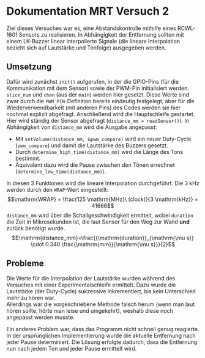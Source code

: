 # Dokumentation MRT Versuch 2
Ziel dieses Versuches war es, eine Abstandskontrolle mithilfe eines RCWL-1601 Sensors
zu realisieren. In Abhängigkeit der Entfernung sollten mit einem LK-Buzzer linear interpolierte 
Signale (die lineare Interpolation bezieht sich auf Lautstärke und Tonfolge) ausgegeben werden.
## Umsetzung
Dafür wird zunächst `init()` aufgerufen, in der die GPIO-Pins (für die Kommunikation mit dem Sensor) sowie der PWM-Pin initialisiert werden.
`slice_num` und `chan` (aus der `main`) werden hier gesetzt. Diese Werte sind zwar durch die
`PWM_PIN`-Definition bereits eindeutig festgelegt, aber für die Wiederverwendbarkeit (mit anderen Pins) des Codes werden sie hier nochmal explizit abgefragt.
Anschließend wird die Hauptschleife gestartet. Hier wird ständig der Sensor abgefragt (`distance_mm = readSensor()`).
In Abhängigkeit von `distance_mm` wird die Ausgabe angepasst:
- Mit `setVolume(distance_mm, &pwm_compare)` wird ein neuer Duty-Cycle (`pwm_compare`) und damit die Lautstärke des Buzzers gesetzt. 
- Durch `determine_high_time(distance_mm)` wird die Länge des Tons bestimmt.
- Äquivalent dazu wird die Pause zwischen den Tönen errechnet (`determine_low_time(distance_mm)`).

In diesen 3 Funktionen wird die lineare Interpolation durchgeführt. 
Die 3 kHz werden durch den `WRAP`-Wert eingestellt: $$\mathrm{WRAP} = \frac{125 \mathrm{MHz}\ (clock)}{3 \mathrm{kHz}} = 41666$$
`distance_mm` wird über die Schallgeschwindigkeit ermittelt, wobei `duration` die Zeit in Mikrosekunden ist, die laut Sensor für den Weg zur Wand **und** zurück benötigt wurde. 
$$\mathrm{distance_mm}=\frac{{\mathrm{duration}}_{\mathrm{\mu s}} \cdot 0.340 \frac{\mathrm{mm}}{\mathrm{\mu s}}}{2}$$

## Probleme
Die Werte für die Interpolation der Lautstärke wurden während des Versuches mit einer Experimentalschleife ermittelt. Dazu wurde die Lautstärke (der Duty-Cycle) sukzessive inkrementiert, bis kein Unterschied mehr zu hören war.  
Allerdings war die vorgeschriebene Methode falsch herum (wenn man laut hören sollte, hörte man leise und umgekehrt), weshalb diese noch angepasst werden musste.

Ein anderes Problem war, dass das Programm nicht schnell genug reagierte. In der ursprünglichen Implementierung wurde die aktuelle Entfernung nach jeder Pause determiniert. Die Lösung erfolgte dadurch, dass die Entfernung nun nach jedem Ton und jeder Pause ermittelt wird.